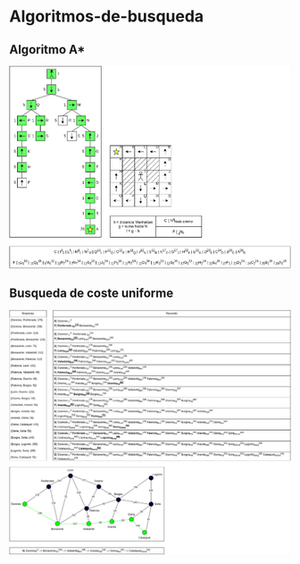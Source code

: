 # Algoritmos-de-busqueda

## Algoritmo A*

![Algoritmo A*](./doc/A_.png)

## Busqueda de coste uniforme

![Busqueda de coste uniforme](./doc/BusquedaCosteUniforme.png)